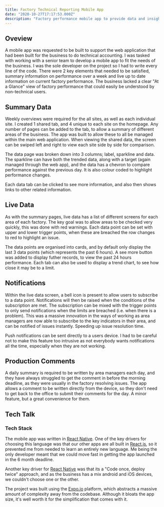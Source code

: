 ```yaml
---
title: Factory Technical Reporting Mobile App
date: "2020-10-27T17:17:53.000Z"
description: "Factory performance mobile app to provide data and insight securly to users mobile devices"
---
```


## Oveview

A mobile app was requested to be built to support the web application that had been built for the business to do technical accounting. I was tasked with working with a senior team to develop a mobile app to fit the needs of the business. I was the sole developer on the project so I had to write every line of the code. There were 2 key elements that needed to be satisfied, summary information on performance over a week and live up to date information on current factory performance. The business lacked a clear "At a Glance" view of factory performance that could easily be understood by non-technical users.

## Summary Data

Weekly overviews were required for the all sites, as well as each individual site. I created 1 shared tab, and 4 unique to each site on the homepage. Any number of pages can be added to the tab, to allow a summary of different areas of the business. The app was built to allow these to all be managed within the main web application. When viewing the shared data, the screen can be swiped left and right to view each site side by side for comparison.

The data page was broken down into 3 columns; label, sparkline and data. The sparkline can have both the trended data, along with a target (again managed through the web app), and the data has a chevron to compare performance against the previous day. It is also colour coded to highlight performance changes.

Each data tab can be clicked to see more information, and also then shows links to other related information.

## Live Data

As with the summary pages, live data has a list of different screens for each area of each factory. The key goal was to allow areas to be checked very quickly, this was done with red warnings. Each data point can be set with upper and lower trigger points, when these are breached the row changes to red to highlight an issue.

The data points are organised into cards, and by default only display the last 3 data points (which represents the past 6 hours). A see more button was added to display futher records, to view the past 24 hours performance. Each tab can also be used to display a trend chart, to see how close it may be to a limit.

## Notifications

Within the live data screen, a bell icon is present to allow users to subscribe to a data point. Notifications will then be raised when the conditions of the subscription are met. The subscription can be mixed with the trigger points to only send notifications when the limits are breached (i.e. when there is a problem). This was a massive innovation in the ways of working as area managers are now able to subscribe to the key indicators in their area, and can be notified of issues instantly. Speeding up issue resolution time.

Push notifications can be sent directly to a users device. I had to be careful not to make this feature too intrusive as not everybody wants notifications all the time, especially when they are not working.

## Production Comments

A daily summary is required to be written by area managers each day, and they have always struggled to get the comment in before the morning deadline, as they were usually in the factory resolving issues. The app allows a comment to be written directly from the device, so they don't need to get back to the office to submit their comments for the day. A minor feature, but a great convenience for them.

## Tech Talk

### Tech Stack

The mobile app was written in [React Native](https://reactnative.dev/). One of the key drivers for choosing this language was that our other apps are all built in [React.js](https://reactjs.org/), so it prevented me from needed to learn an entirely new language. Me being the only developer meant that we could move fast in getting the app launched in the 6 month deadline.

Another key driver for [React Native](https://reactnative.dev/) was that its a "Code once, deploy twice" approach, and as the business has a mix android and iOS devices, we couldn't choose one or the other.

The project was built using the [Expo.io](https://expo.io/) platform, which abstracts a massive amount of complexity away from the codebase. Although it bloats the app size, it's well worth it for the simplification that comes with it.
